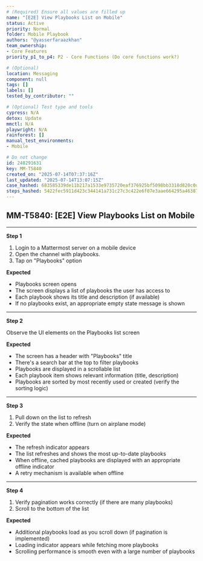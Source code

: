 ```yaml
---
# (Required) Ensure all values are filled up
name: "[E2E] View Playbooks List on Mobile"
status: Active
priority: Normal
folder: Mobile Playbook
authors: "@yasserfaraazkhan"
team_ownership:
- Core Features
priority_p1_to_p4: P2 - Core Functions (Do core functions work?)

# (Optional)
location: Messaging
component: null
tags: []
labels: []
tested_by_contributor: ""

# (Optional) Test type and tools
cypress: N/A
detox: Update
mmctl: N/A
playwright: N/A
rainforest: []
manual_test_environments:
- Mobile

# Do not change
id: 248291631
key: MM-T5840
created_on: "2025-07-14T07:37:16Z"
last_updated: "2025-07-14T13:07:15Z"
case_hashed: 683585339de11b217a1533e9735720eaf376925bf5098bb3318d820c0d3ebd99dc658e87b94eaf87388025f2e14a8804
steps_hashed: 5422fec5911d423c344141a731c27c3c422e6f07e3aae664295a463871ae3c8dec95a3147bc4fd423a37783ff811f4ca
---
```


<!-- (Auto-generated) Based on frontmatter's "key" and "name" -->

## MM-T5840: [E2E] View Playbooks List on Mobile

---

**Step 1**

1. Login to a Mattermost server on a mobile device
2. Open the channel with playbooks.
3. Tap on "Playbooks" option

**Expected**

- Playbooks screen opens
- The screen displays a list of playbooks the user has access to
- Each playbook shows its title and description (if available)
- If no playbooks exist, an appropriate empty state message is shown

---

**Step 2**

Observe the UI elements on the Playbooks list screen

**Expected**

- The screen has a header with "Playbooks" title
- There's a search bar at the top to filter playbooks
- Playbooks are displayed in a scrollable list
- Each playbook item shows relevant information (title, description)
- Playbooks are sorted by most recently used or created (verify the sorting logic)

---

**Step 3**

1. Pull down on the list to refresh
2. Verify the state when offline (turn on airplane mode)

**Expected**

- The refresh indicator appears
- The list refreshes and shows the most up-to-date playbooks
- When offline, cached playbooks are displayed with an appropriate offline indicator
- A retry mechanism is available when offline

---

**Step 4**

1. Verify pagination works correctly (if there are many playbooks)
2. Scroll to the bottom of the list

**Expected**

- Additional playbooks load as you scroll down (if pagination is implemented)
- Loading indicator appears while fetching more playbooks
- Scrolling performance is smooth even with a large number of playbooks
